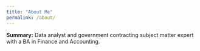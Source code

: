 ```yaml
---
title: "About Me"
permalink: /about/
---
```


**Summary:** Data analyst and government contracting subject matter expert with a BA in Finance and Accounting. 


